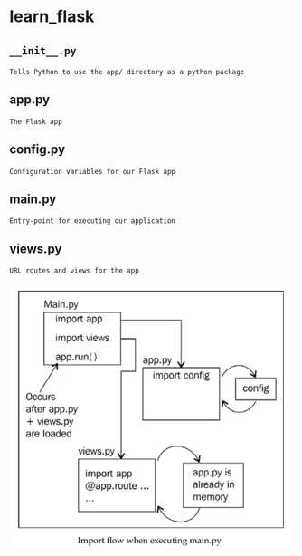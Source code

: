 # learn_flask

## `__init__.py `
    Tells Python to use the app/ directory as a python package
## app.py
    The Flask app
## config.py
    Configuration variables for our Flask app
## main.py
    Entry-point for executing our application
## views.py
    URL routes and views for the app
![Image of Flask Flow](https://raw.githubusercontent.com/alochym01/learn_flask/master/flask_flow.png)
